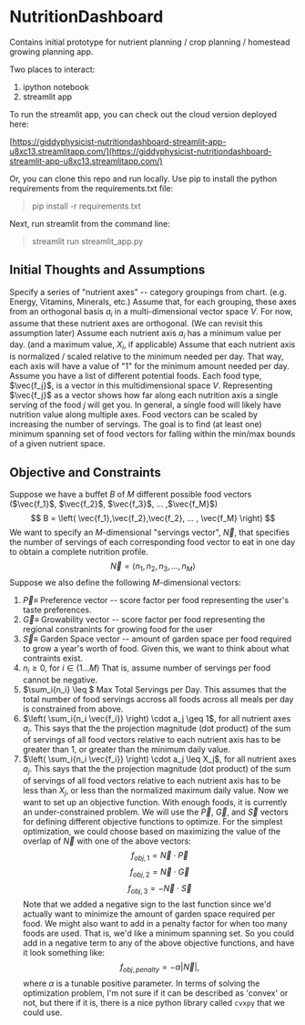# NutritionDashboard

Contains initial prototype for nutrient planning / crop planning / homestead growing planning app.

Two places to interact:
1. ipython notebook
2. streamlit app


To run the streamlit app, you can check out the cloud version deployed here:

[https://giddyphysicist-nutritiondashboard-streamlit-app-u8xc13.streamlitapp.com/](https://giddyphysicist-nutritiondashboard-streamlit-app-u8xc13.streamlitapp.com/)


Or, you can clone this repo and run locally.
Use pip to install the python requirements from the requirements.txt file:

> pip install -r requirements.txt

Next, run streamlit from the command line:

> streamlit run streamlit_app.py

## Initial Thoughts and Assumptions
Specify a series of "nutrient axes" -- category groupings from chart. (e.g. Energy, Vitamins, Minerals, etc.)
Assume that, for each grouping, these axes from an orthogonal basis ${a_i}$ in a multi-dimensional vector space $V$. For now, assume that these nutrient axes are orthogonal. (We can revisit this assumption later)
Assume each nutrient axis $a_i$ has a minimum value per day. (and a maximum value, $X_i$, if applicable)
Assume that each nutrient axis is normalized / scaled relative to the minimum needed per day. That way, each axis will have a value of "1" for the minimum amount needed per day. 
Assume you have a list of different potential foods. Each food type, $\vec{f_j}$, is a vector in this multidimensional space $V$. Representing $\vec{f_j}$ as a vector shows how far along each nutrition axis a single serving of the food $j$ will get you. In general, a single food will likely have nutrition value along multiple axes. Food vectors can be scaled by increasing the number of servings.
The goal is to find (at least one) minimum spanning set of food vectors for falling within the min/max bounds of a given nutrient space.


## Objective and Constraints
Suppose we have a buffet $B$ of $M$ different possible food vectors ($\vec{f_1}$, $\vec{f_2}$, $\vec{f_3}$, ... ,$\vec{f_M}$)
$$
B = \left(  \vec{f_1},\vec{f_2},\vec{f_2}, ... , \vec{f_M}  \right)
$$
We want to specify an $M$-dimensional "servings vector", $\vec{N}$, that specifies the number of servings of each corresponding food vector to eat in one day to obtain a complete nutrition profile.
$$
\vec{N} = \langle n_1, n_2, n_3, ..., n_M \rangle
$$
Suppose we also define the following $M$-dimensional vectors:
1. $\vec{P}\equiv$ Preference vector -- score factor per food representing the user's taste preferences.
2. $\vec{G}\equiv$ Growability vector -- score factor per food representing the regional constranints for growing food for the user
3. $\vec{S}\equiv$ Garden Space vector -- amount of garden space per food required to grow a year's worth of food.
Given this, we want to think about what contraints exist. 
1. $n_i \geq 0$, for $i \in (1...M)$ That is, assume number of servings per food cannot be negative.
2. $\sum_i{n_i} \leq $ Max Total Servings per Day. This assumes that the total number of food servings accross all foods across all meals per day is constrained from above.
3. $\left( \sum_i{n_i \vec{f_i}} \right) \cdot a_j \geq 1$, for all nutrient axes $a_j$. This says that the the projection magnitude (dot product) of the sum of servings of all food vectors relative to each nutrient axis has to be greater than 1, or greater than the minimum daily value.
4. $\left( \sum_i{n_i \vec{f_i}} \right) \cdot a_j \leq X_j$, for all nutrient axes $a_j$. This says that the the projection magnitude (dot product) of the sum of servings of all food vectors relative to each nutrient axis has to be less than $X_j$, or less than the normalized maximum daily value.
Now we want to set up an objective function. With enough foods, it is currently an under-constrained problem. We will use the $\vec{P}$, $\vec{G}$, and $\vec{S}$ vectors for defining different objective functions to optimize.
For the simplest optimization, we could choose based on maximizing the value of the overlap of $\vec{N}$ with one of the above vectors:
$$
f_{obj,1} = \vec{N} \cdot \vec{P}
$$
$$
f_{obj,2} = \vec{N} \cdot \vec{G}
$$
$$
f_{obj,3} = - \vec{N} \cdot \vec{S}
$$
Note that we added a negative sign to the last function since we'd actually want to minimize the amount of garden space required per food.
We might also want to add in a penalty factor for when too many foods are used. That is, we'd like a minimum spanning set. So you could add in a negative term to any of the above objective functions, and have it look something like:
$$
f_{obj,penalty} = - \alpha \lvert \vec{N} \rvert,
$$
where $\alpha$ is a tunable positive parameter. 
In terms of solving the optimization problem, I'm not sure if it can be described as 'convex' or not, but there if it is, there is a nice python library called ```cvxpy``` that we could use.
    
